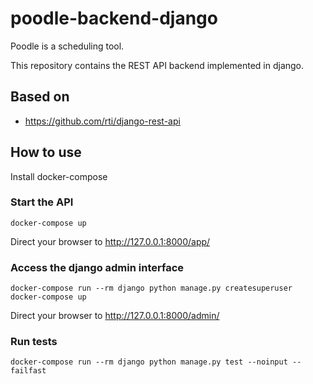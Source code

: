# poodle-backend-django

Poodle is a scheduling tool. 

This repository contains the REST API backend implemented in django.

## Based on

 - https://github.com/rti/django-rest-api

## How to use

Install docker-compose

### Start the API

```shell
docker-compose up
```

Direct your browser to http://127.0.0.1:8000/app/

### Access the django admin interface

```shell
docker-compose run --rm django python manage.py createsuperuser
docker-compose up
```

Direct your browser to http://127.0.0.1:8000/admin/

### Run tests

```shell
docker-compose run --rm django python manage.py test --noinput --failfast
```
